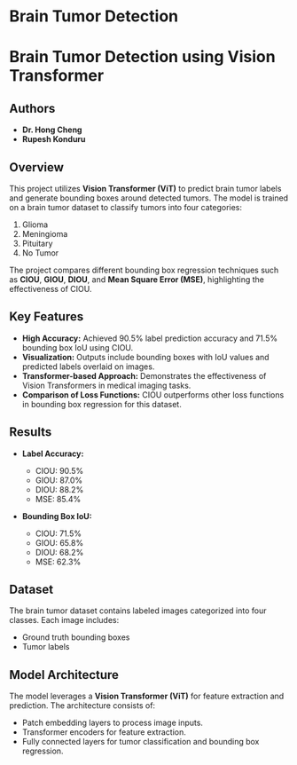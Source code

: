# Brain Tumor Detection

# Brain Tumor Detection using Vision Transformer  

## Authors  
- **Dr. Hong Cheng** 
- **Rupesh Konduru** 

## Overview  
This project utilizes **Vision Transformer (ViT)** to predict brain tumor labels and generate bounding boxes around detected tumors. The model is trained on a brain tumor dataset to classify tumors into four categories:  
1. Glioma  
2. Meningioma  
3. Pituitary  
4. No Tumor  

The project compares different bounding box regression techniques such as **CIOU**, **GIOU**, **DIOU**, and **Mean Square Error (MSE)**, highlighting the effectiveness of CIOU.  

## Key Features  
- **High Accuracy:** Achieved 90.5% label prediction accuracy and 71.5% bounding box IoU using CIOU.  
- **Visualization:** Outputs include bounding boxes with IoU values and predicted labels overlaid on images.  
- **Transformer-based Approach:** Demonstrates the effectiveness of Vision Transformers in medical imaging tasks.  
- **Comparison of Loss Functions:** CIOU outperforms other loss functions in bounding box regression for this dataset.  

## Results  
- **Label Accuracy:**  
  - CIOU: 90.5%  
  - GIOU: 87.0%  
  - DIOU: 88.2%  
  - MSE: 85.4%  

- **Bounding Box IoU:**  
  - CIOU: 71.5%  
  - GIOU: 65.8%  
  - DIOU: 68.2%  
  - MSE: 62.3%  

## Dataset  
The brain tumor dataset contains labeled images categorized into four classes. Each image includes:  
- Ground truth bounding boxes  
- Tumor labels  

## Model Architecture  
The model leverages a **Vision Transformer (ViT)** for feature extraction and prediction. The architecture consists of:  
- Patch embedding layers to process image inputs.  
- Transformer encoders for feature extraction.  
- Fully connected layers for tumor classification and bounding box regression.  


